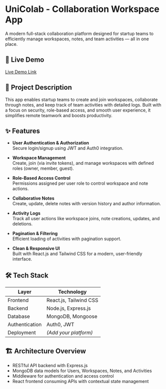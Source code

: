 # UniColab - Collaboration Workspace App

A modern full-stack collaboration platform designed for startup teams to efficiently manage workspaces, notes, and team activities — all in one place.



## 🚀 Live Demo 
[Live Demo Link](https://your-demo-link.com)



## 📝 Project Description

This app enables startup teams to create and join workspaces, collaborate through notes, and keep track of team activities with detailed logs. Built with a focus on security, role-based access, and smooth user experience, it simplifies remote teamwork and boosts productivity.



## ✨ Features

- **User Authentication & Authorization**  
  Secure login/signup using JWT and Auth0 integration.

- **Workspace Management**  
  Create, join (via invite tokens), and manage workspaces with defined roles (owner, member, guest).

- **Role-Based Access Control**  
  Permissions assigned per user role to control workspace and note actions.

- **Collaborative Notes**  
  Create, update, delete notes with version history and author information.

- **Activity Logs**  
  Track all user actions like workspace joins, note creations, updates, and deletions.

- **Pagination & Filtering**  
  Efficient loading of activities with pagination support.

- **Clean & Responsive UI**  
  Built with React.js and Tailwind CSS for a modern, user-friendly interface.


## 🛠️ Tech Stack

| Layer        | Technology               |
|--------------|--------------------------|
| Frontend     | React.js, Tailwind CSS   |
| Backend      | Node.js, Express.js      |
| Database     | MongoDB, Mongoose        |
| Authentication | Auth0, JWT              |
| Deployment   | *(Add your platform)*    |



## 🏗️ Architecture Overview

- RESTful API backend with Express.js
- MongoDB data models for Users, Workspaces, Notes, and Activities
- Middleware for authentication and access control
- React frontend consuming APIs with contextual state management

